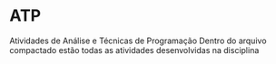 # ATP
Atividades de Análise e Técnicas de Programação
Dentro do arquivo compactado estão todas as atividades desenvolvidas na disciplina
